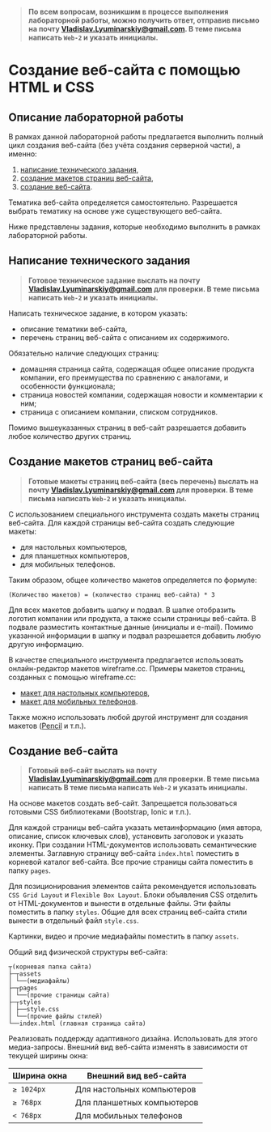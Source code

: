 
> **По всем вопросам, возникшим в процессе выполнения лабораторной работы, можно получить ответ, отправив письмо на почту Vladislav.Lyuminarskiy@gmail.com. В теме письма написать `Web-2` и указать инициалы.**

# Создание веб-сайта с помощью HTML и CSS

## Описание лабораторной работы

В рамках данной лабораторной работы предлагается выполнить полный цикл создания веб-сайта (без учёта создания серверной части), а именно:

1. [написание технического задания](#Написание-технического-задания),
2. [создание макетов страниц веб-сайта](#Создание-макетов-страниц-веб-сайта),
3. [создание веб-сайта](#Создание-веб-сайта).

Тематика веб-сайта определяется самостоятельно. Разрешается выбрать тематику на основе уже существующего веб-сайта.

Ниже представлены задания, которые необходимо выполнить в рамках лабораторной работы.

## Написание технического задания

> **Готовое техническое задание выслать на почту Vladislav.Lyuminarskiy@gmail.com для проверки. В теме письма написать `Web-2` и указать инициалы.**

Написать техническое задание, в котором указать:

- описание тематики веб-сайта,
- перечень страниц веб-сайта с описанием их содержимого.

Обязательно наличие следующих страниц:

- домашняя страница сайта, содержащая общее описание продукта компании, его преимущества по сравнению с аналогами, и особенности функционала;
- страница новостей компании, содержащая новости и комментарии к ним;
- страница с описанием компании, списком сотрудников.

Помимо вышеуказанных страниц в веб-сайт разрешается добавить любое количество других страниц.

## Создание макетов страниц веб-сайта

> **Готовые макеты страниц веб-сайта (весь перечень) выслать на почту Vladislav.Lyuminarskiy@gmail.com для проверки. В теме письма написать `Web-2` и указать инициалы.**

С использованием специального инструмента создать макеты страниц веб-сайта. Для каждой страницы веб-сайта создать следующие макеты:

- для настольных компьютеров,
- для планшетных компьютеров,
- для мобильных телефонов.

Таким образом, общее количество макетов определяется по формуле:

```
(Количество макетов) = (количество страниц веб-сайта) * 3
```

Для всех макетов добавить шапку и подвал. В шапке отобразить логотип компании или продукта, а также ссыли страницы веб-сайта. В подвале разместить контактные данные (инициалы и e-mail). Помимо указанной информации в шапку и подвал разрешается добавить любую другую информацию.

В качестве специального инструмента предлагается использовать онлайн-редактор макетов wireframe.cc. Примеры макетов страниц, созданных с помощью wireframe.cc:

- [макет для настольных компьютеров](https://wireframe.cc/example),
- [макет для мобильных телефонов](https://wireframe.cc/examplemobile).

Также можно использовать любой другой инструмент для создания макетов ([Pencil](https://pencil.evolus.vn/) и т.п.).

## Создание веб-сайта

> **Готовый веб-сайт выслать на почту Vladislav.Lyuminarskiy@gmail.com для проверки. В теме письма написать В теме письма написать `Web-2` и указать инициалы.**

На основе макетов создать веб-сайт. Запрещается пользоваться готовыми CSS библиотеками (Bootstrap, Ionic и т.п.).

Для каждой страницы веб-сайта указать метаинформацию (имя автора, описание, список ключевых слов), установить заголовок и указать иконку. При создании HTML-документов использовать семантические элементы. Заглавную страницу веб-сайта `index.html` поместить в корневой каталог веб-сайта. Все прочие страницы сайта поместить в папку `pages`.

Для позиционирования элементов сайта рекомендуется использовать `CSS Grid Layout` и `Flexible Box Layout`. Блоки объявления CSS отделить от HTML-документов и вынести в отдельные файлы. Эти файлы поместить в папку `styles`. Общие для всех страниц веб-сайта стили вынести в отдельный файл `style.css`.

Картинки, видео и прочие медиафайлы поместить в папку `assets`.

Общий вид физической структуры веб-сайта:

```
┬(корневая папка сайта)
├─┬assets
│ └──(медиафайлы)
├─┬pages
│ └──(прочие страницы сайта)
├─┬styles
│ ├──style.css
│ └──(прочие файлы стилей)
└──index.html (главная страница сайта)
```

Реализовать поддержду адаптивного дизайна. Использовать для этого медиа-запросы. Внешний вид веб-сайта изменять в зависимости от текущей ширины окна:

Ширина окна | Внешний вид веб-сайта
------------|---------------------------
`≥ 1024px`  | Для настольных компьютеров
`≥ 768px`   | Для планшетных компьютеров
`< 768px`   | Для мобильных телефонов